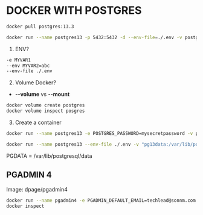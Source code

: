 # DOCKER WITH POSTGRES

```bash
docker pull postgres:13.3

docker run --name postgres13 -p 5432:5432 -d --env-file=./.env -v postgres:/var/lib/postgresql/data postgres:13.3
```

1. ENV?

```bash
-e MYVAR1
--env MYVAR2=abc
--env-file ./.env
```

2. Volume Docker?

- **--volume** vs **--mount**

```bash
docker volume create postgres
docker volume inspect posgres
```

3. Create a container

```bash
docker run --name postgres13 -e POSTGRES_PASSWORD=mysecretpassword -v postgres:/var/lib/postgresql/data -p 5432:5432 -d postgres:13.3

docker run --name postgres13 --env-file ./.env -v "pg13data:/var/lib/postgresql/data" -p "5432:5432" -d "postgres:13.3"
```

PGDATA = /var/lib/postgresql/data


## PGADMIN 4

Image: dpage/pgadmin4

```bash
docker run --name pgadmin4 -e PGADMIN_DEFAULT_EMAIL=techlead@sonnm.com -e PGADMIN_DEFAULT_PASSWORD=123456 -p "5050:80" -d dpage/pgadmin4
docker inspect
```